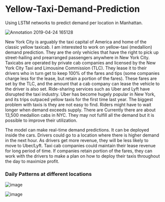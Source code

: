 # Yellow-Taxi-Demand-Prediction
Using LSTM networks to predict demand per location in Manhattan.

![Annotation 2019-04-24 165128](https://user-images.githubusercontent.com/8983398/56695204-797fa400-66b6-11e9-9ee7-e637b6d879b7.jpg)







New York City is arguably the taxi capital of America and home of the classic yellow taxicab. I am interested to work on yellow-taxi (medallion) demand prediction. They are the only vehicles that have the right to pick up street-hailing and prearranged passengers anywhere in New York City. Taxicabs are operated by private cab companies and licensed by the New York City Taxi and Limousine Commission (TLC). They lease it to their drivers who in turn get to keep 100% of the fares and tips (some companies charge less for the lease, but retain a portion of the fares). These fares are set by the TLC, and the amount that a cab company can lease the vehicle to the driver is also set. Ride-sharing services such as Uber and Lyft have disrupted the taxi industry. Uber has become hugely popular in New York, and its trips outpaced yellow taxis for the first time last year. The biggest problem with taxis is they are not easy to find. Riders might have to wait longer when demand exceeds supply. There are Currently there are about 13,500 medallion cabs in NYC. They may not fulfill all the demand but it is possible to improve their utilization.

The model can make real-time demand predictions. It can be deployed inside the cars. Drivers could go to a location where there is higher demand in the next hour. As drivers get more revenue, they will be less likely to move to Uber/Lyft. Taxi cab companies could maintain their lease revenue for long period of time. If companies retain portion of the fares, they can work with the drivers to make a plan on how to deploy their taxis throughout the day to maximize profit.


### Daily Patterns at different locations

![image](https://user-images.githubusercontent.com/8983398/57034853-9b30dc00-6c1e-11e9-9973-92be5dc2723b.png)

![image](https://user-images.githubusercontent.com/8983398/57034929-cca9a780-6c1e-11e9-8770-08e2812c2328.png)
